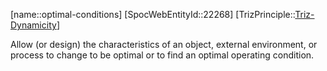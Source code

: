 ﻿---
type: TrizPrincipleSub
aliases:
- optimal-conditions
license: CC BY-SA 4.0
copyright: https://github.com/SpocWeb
IsDeleted: false
IsReadOnly: false
Confidential: public
tags: 
- Triz/Principle/Sub
---
[name::optimal-conditions]
[SpocWebEntityId::22268]
[TrizPrinciple::[Triz-Dynamicity](tech/Triz/Principle/Triz-Dynamicity.md)]

Allow (or design) the characteristics of an object, external environment, or process to change to be optimal or to find an optimal operating condition.
